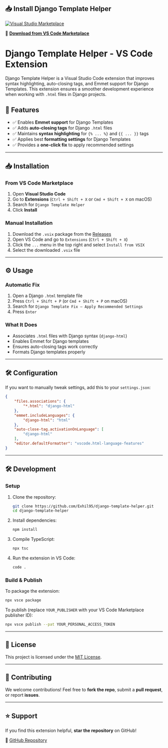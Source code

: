 ## 📥 Install Django Template Helper  
[![Visual Studio Marketplace](https://img.shields.io/visual-studio-marketplace/v/Exhil95.django-template-helper)](https://marketplace.visualstudio.com/items?itemName=Exhil95.django-template-helper)

🔗 **[Download from VS Code Marketplace](https://marketplace.visualstudio.com/items?itemName=Exhil95.django-template-helper)**



# Django Template Helper - VS Code Extension

Django Template Helper is a Visual Studio Code extension that improves syntax highlighting, auto-closing tags, and Emmet support for Django Templates. This extension ensures a smoother development experience when working with `.html` files in Django projects.

## 🚀 Features
- ✅ Enables **Emmet support** for Django Templates
- ✅ Adds **auto-closing tags** for Django `.html` files
- ✅ Maintains **syntax highlighting** for `{% ... %}` and `{{ ... }}` tags
- ✅ Applies best **formatting settings** for Django Templates
- ✅ Provides a **one-click fix** to apply recommended settings

---

## 📥 Installation
### **From VS Code Marketplace**
1. Open **Visual Studio Code**
2. Go to **Extensions** (`Ctrl + Shift + X` or `Cmd + Shift + X` on macOS)
3. Search for `Django Template Helper`
4. Click **Install**

### **Manual Installation**
1. Download the `.vsix` package from the [Releases](https://github.com/Exhil95/django-template-helper/releases)
2. Open VS Code and go to `Extensions` (`Ctrl + Shift + X`)
3. Click the `...` menu in the top right and select `Install from VSIX`
4. Select the downloaded `.vsix` file

---

## ⚙️ Usage
### **Automatic Fix**
1. Open a Django `.html` template file
2. Press `Ctrl + Shift + P` (or `Cmd + Shift + P` on macOS)
3. Search for `Django Template Fix – Apply Recommended Settings`
4. Press `Enter`

### **What It Does**
- Associates `.html` files with Django syntax (`django-html`)
- Enables Emmet for Django templates
- Ensures auto-closing tags work correctly
- Formats Django templates properly

---

## 🛠️ Configuration
If you want to manually tweak settings, add this to your `settings.json`:

```json
{
    "files.associations": {
        "*.html": "django-html"
    },
    "emmet.includeLanguages": {
        "django-html": "html"
    },
    "auto-close-tag.activationOnLanguage": [
        "django-html"
    ],
    "editor.defaultFormatter": "vscode.html-language-features"
}
```

---

## 🛠 Development
### **Setup**
1. Clone the repository:
   ```sh
   git clone https://github.com/Exhil95/django-template-helper.git
   cd django-template-helper
   ```
2. Install dependencies:
   ```sh
   npm install
   ```
3. Compile TypeScript:
   ```sh
   npx tsc
   ```
4. Run the extension in VS Code:
   ```sh
   code .
   ```

### **Build & Publish**
To package the extension:
```sh
npx vsce package
```

To publish (replace `YOUR_PUBLISHER` with your VS Code Marketplace publisher ID):
```sh
npx vsce publish --pat YOUR_PERSONAL_ACCESS_TOKEN
```

---

## 📜 License
This project is licensed under the [MIT License](LICENSE).

---

## 🤝 Contributing
We welcome contributions! Feel free to **fork the repo**, submit a **pull request**, or report **issues**.

---

## ⭐ Support
If you find this extension helpful, **star the repository** on GitHub!

🔗 [GitHub Repository](https://github.com/Exhil95/django-template-helper)

